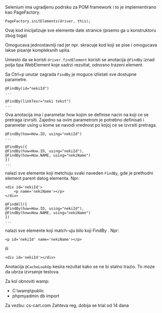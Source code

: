 Selenium ima ugradjenu podrsku za POM framework i to je implementirano kao PageFactory.

```
PageFactory.initElements(driver, this);
```

Ovaj kod inicijalizuje sve elemente date stranice (pisemo ga u konstruktoru zbog toga)

Omogucava jednostavniji rad jer npr. skracuje kod koji se pise i omogucava lakse pisanje kompleksnih upita.

Umesto da se koristi `driver.findElement` koristi se anotacija `@FindBy` iznad polja tipa WebElement koje sadrzi rezultat, odnosno trazeni element.

Sa Ctrl+p unutar zagrada `FindBy` je moguce izlistati sve dostupne parametre.

```
@FindBy(id="nekiId")
...

@FindBy(linkTexr="neki tekst")
...
```


Ova anotacija ima i parametar how kojim se definise nacin na koji ce se pretraga izvrsiti. Zajedno sa ovim parametrom je potrebno definisati i parametar using u kome se navodi vrednost po kojoj ce se izvrsiti pretraga.

```
@FindBy(how=How.ID, using="nekiId")
...
```

```
@FindBys({
@FindBy(how=How.ID, using="nekiId"),
@FindBy(how=How.NAME, using="nekiName")
})
...
```
nalazi sve elemente koji metchuju svaki naveden `FindBy`, gde je prethodni element parent datog elementa. Npr:
```
<div id='nekiId'>
    <p name='nekiName'></p>
</div>
```



```
@FindAll({
@FindBy(how=How.ID, using="nekiId"),
@FindBy(how=How.NAME, using="nekiName")
})
...
```
nalazi sve elemente koji match-uju bilo koji FindBy . Npr: 
```
<p id='nekiId' name='nekiName'></p>
```
ili 
```
<div id='nekiId'></div>
```



Anotacija `@CacheLookUp` kesira rezultat kako se ne bi stalno trazio. To moze da ubrza izvrsenje testova.

Za kol obnoviti wamp:
- C:\wamp\public 
- phpmyadmin db import

Za vezbu: cs-cart.com
Zahteva reg, dobija se trial od 14 dana
